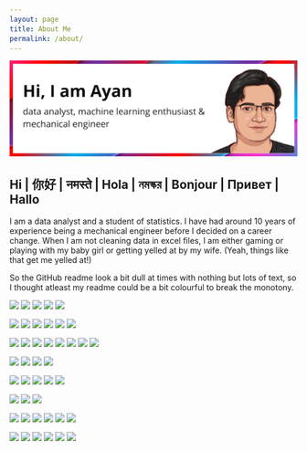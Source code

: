 ```yaml
---
layout: page
title: About Me
permalink: /about/
---
```

![Header](https://raw.githubusercontent.com/datayan/datayan/main/banner.png "Header")

## Hi | 你好 | नमस्ते | Hola | নমস্কর | Bonjour | Привет | Hallo

I am a data analyst and a student of statistics. I have had around 10 years of experience being a mechanical engineer before I decided on a career change. When I am not cleaning data in excel files, I am either gaming or playing with my baby girl or getting yelled at by  my wife. (Yeah, things like that get me yelled at!)

So the GitHub readme look a bit dull at times with nothing but lots of text, so I thought atleast my readme could be a bit colourful to break the monotony.

![](https://img.shields.io/badge/Coding_Skills--informational?style=flat-square&logo=Codecademy&logoColor=white&?labelColor=1E415D)
![](https://img.shields.io/badge/-Python-informational?style=flat-square&logo=python&logoColor=yellow&color=3776AB)
![](https://img.shields.io/badge/-R-informational?style=flat-square&logo=R&logoColor=white&color=276DC3)
![](https://img.shields.io/badge/-Julia-informational?style=flat-square&logo=Julia&logoColor=white&color=8E579E)
![](https://img.shields.io/badge/-HTML-informational?style=flat-square&logo=HTML5&logoColor=white&color=DD4B25)

![](https://img.shields.io/badge/Editors--informational?style=flat-square&logo=Windows-Terminal&logoColor=white&?labelColor=1E415D)
![](https://img.shields.io/badge/-PyCharm-informational?style=flat-square&logo=PyCharm&logoColor=white&color=000000)
![](https://img.shields.io/badge/-VS_Code-informational?style=flat-square&logo=Visual-Studio-Code&logoColor=white&color=0276C6)
![](https://img.shields.io/badge/-Atom-informational?style=flat-square&logo=Atom&logoColor=white&color=5CAF79)
![](https://img.shields.io/badge/-Spyder-informational?style=flat-square&logo=Spyder-IDE&logoColor=white&color=FF0000)
![](https://img.shields.io/badge/-R_Studio-informational?style=flat-square&logo=RStudio&logoColor=white&color=75AADB)

![](https://img.shields.io/badge/Tools--informational?style=flat-square&logo=Simple-Analytics&logoColor=white&?labelColor=1E415D)
![](https://img.shields.io/badge/-Excel-informational?style=flat-square&logo=Microsoft-Excel&logoColor=white&color=217346)
![](https://img.shields.io/badge/-Tableau-informational?style=flat-square&logo=Tableau&logoColor=white&color=E97627)
![](https://img.shields.io/badge/-PowerBI-informational?style=flat-square&logo=Power-BI&logoColor=black&color=F2C811)
![](https://img.shields.io/badge/-MongoDB-informational?style=flat-square&logo=MongoDB&logoColor=white&color=47A248)
![](https://img.shields.io/badge/-SQL-informational?style=flat-square&logo=MySQL&logoColor=white&color=4479A1)
![](https://img.shields.io/badge/-Jupyter-informational?style=flat-square&logo=Jupyter&logoColor=white&color=F37626)
![](https://img.shields.io/badge/-Google_Colab-informational?style=flat-square&logo=Google-Colab&logoColor=white&color=F9AB00)

![](https://img.shields.io/badge/OSs--informational?style=flat-square&logo=Square&logoColor=white&?labelColor=1E415D)
![](https://img.shields.io/badge/-macOS-informational?style=flat-square&logo=macOS&logoColor=black&color=FFFFFF)
![](https://img.shields.io/badge/-Windows-informational?style=flat-square&logo=Microsoft&logoColor=white&color=5E5E5E)
![](https://img.shields.io/badge/-Arch_(Noob)-informational?style=flat-square&logo=Arch-Linux&logoColor=white&color=1793D1)

![](https://img.shields.io/badge/Hobby_Tools--informational?style=flat-square&logo=Hotjar&logoColor=white&?labelColor=1E415D)
![](https://img.shields.io/badge/-Photoshop-informational?style=flat-square&logo=Adobe-Photoshop&logoColor=white&color=31A8FF)
![](https://img.shields.io/badge/-Lightroom-informational?style=flat-square&logo=Adobe-Lightroom&logoColor=white&color=011D34)
![](https://img.shields.io/badge/-AutoCAD-informational?style=flat-square&logo=Autodesk&logoColor=white&color=BA2226)
![](https://img.shields.io/badge/-Fusion360-informational?style=flat-square&logo=Autodesk&logoColor=white&color=D07C2F)

![](https://img.shields.io/badge/I_Blog_At--informational?style=flat-square&logo=WordPress&logoColor=white&?labelColor=1E415D)
![](https://img.shields.io/badge/-GitHub_with_Jekyll-informational?style=flat-square&logo=GitHub&logoColor=white&color=181717)
![](https://img.shields.io/badge/-Hashnode-informational?style=flat-square&logo=Hashnode&logoColor=white&color=2962FF)

![](https://img.shields.io/badge/Must_Have--informational?style=flat-square&logo=Instapaper&logoColor=white&?labelColor=1E415D)
![](https://img.shields.io/badge/-Starbucks-informational?style=flat-square&logo=CoffeeScript&logoColor=white&color=2F2625)
![](https://img.shields.io/badge/-Apple_Music-informational?style=flat-square&logo=Apple-Music&logoColor=white&color=FA243C)
![](https://img.shields.io/badge/-YT_Music-informational?style=flat-square&logo=Youtube-Music&logoColor=white&color=FF0000)
![](https://img.shields.io/badge/-Watch-informational?style=flat-square&logo=Wear-OS&logoColor=white&color=4285F4)
![](https://img.shields.io/badge/-Kindle-informational?style=flat-square&logo=Amazon&logoColor=FF9900&color=000000)

![](https://img.shields.io/badge/Tinker_With--informational?style=flat-square&logo=Instapaper&logoColor=white&?labelColor=1E415D)
![](https://img.shields.io/badge/-Jailbreaking-informational?style=flat-square&logo=Apple&logoColor=white&color=000000)
![](https://img.shields.io/badge/-Custom_Roms-informational?style=flat-square&logo=LineageOS&logoColor=white&color=167C80)
![](https://img.shields.io/badge/-Rooting-informational?style=flat-square&logo=Android&logoColor=white&color=A0C036)
![](https://img.shields.io/badge/-Photography-informational?style=flat-square&logo=Photobucket&logoColor=black&color=F7DA04)
![](https://img.shields.io/badge/-Gaming-informational?style=flat-square&logo=Game-Jolt&logoColor=black&color=CCFF00)
